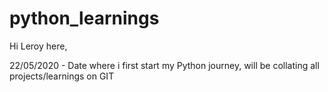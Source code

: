 # python_learnings
Hi Leroy here,

22/05/2020 - Date where i first start my Python journey, will be collating all projects/learnings on GIT
